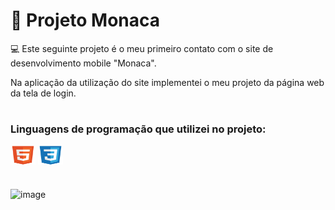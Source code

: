 # 📲 Projeto Monaca 
💻 Este seguinte projeto é o meu primeiro contato com o site de desenvolvimento mobile "Monaca".

Na aplicação da utilização do site implementei o meu projeto da página web da tela de login. 
#

### Linguagens de programação que utilizei no projeto:
 <img align="center" alt="HTML" height="30" width="40" src="https://raw.githubusercontent.com/devicons/devicon/master/icons/html5/html5-original.svg"> <img align="center" alt="CSS" height="30" width="40" src="https://raw.githubusercontent.com/devicons/devicon/master/icons/css3/css3-original.svg">
 
 #

![image](https://user-images.githubusercontent.com/123119430/218890071-cccd5042-b3f9-477d-8876-2d9f9df4e508.png)
